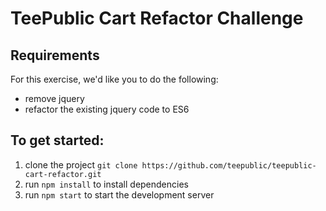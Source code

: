 # TeePublic Cart Refactor Challenge

## Requirements
For this exercise, we'd like you to do the following:

- remove jquery
- refactor the existing jquery code to ES6

## To get started:

1. clone the project `git clone https://github.com/teepublic/teepublic-cart-refactor.git`
2. run `npm install` to install dependencies
3. run `npm start` to start the development server